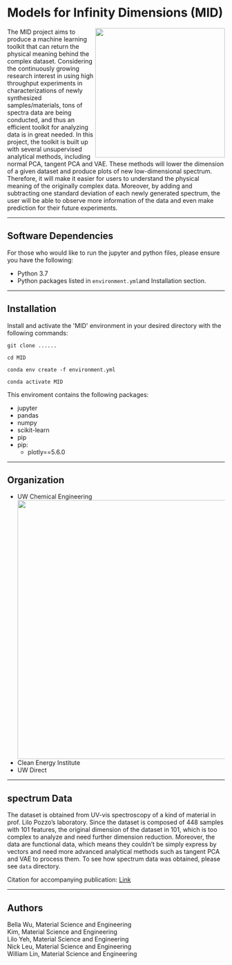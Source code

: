 # Models for Infinity Dimensions (MID)

<img src=https://github.com/Bella-cell/VAE/blob/main/doc/MIDLogo.png width=300 p align="right">

The MID project aims to produce a machine learning toolkit that can return the physical meaning behind the complex dataset. Considering the continuously growing research interest in using high throughput experiments in characterizations of newly synthesized samples/materials, tons of spectra data are being conducted, and thus an efficient toolkit for analyzing data is in great needed. In this project, the toolkit is built up with several unsupervised analytical methods, including normal PCA, tangent PCA and VAE. These methods will lower the dimension of a given dataset and produce plots of new low-dimensional spectrum. Therefore, it will make it easier for users to understand the physical meaning of the originally complex data. Moreover, by adding and subtracting one standard deviation of each newly generated spectrum, the user will be able to observe more information of the data and even make prediction for their future experiments.

-----
## Software Dependencies
For those who would like to run the jupyter and python files, please ensure you have the following:
- Python 3.7
- Python packages listed in `environment.yml`and Installation section.

-----
## Installation
Install and activate the 'MID' environment in your desired directory with the following commands:

`git clone ......`

`cd MID`

`conda env create -f environment.yml`

`conda activate MID`

This enviroment contains the following packages: <br>
- jupyter
- pandas
- numpy
- scikit-learn
- pip
- pip:
  - plotly==5.6.0

-----
## Organization


- UW Chemical Engineering<img src=https://github.com/Bella-cell/VAE/blob/main/doc/organization_iamge.png width=600 p align="right">
- Clean Energy Institute 
- UW Direct           



-----
## spectrum Data
The dataset is obtained from UV-vis spectroscopy of a kind of material in prof. Lilo Pozzo’s laboratory. Since the dataset is composed of 448 samples with 101 features, the original dimension of the dataset in 101, which is too complex to analyze and need further dimension reduction. Moreover, the data are functional data, which means they couldn’t be simply express by vectors and need more advanced analytical methods such as tangent PCA and VAE to process them.
To see how spectrum data was obtained, please see `data` directory.

Citation for accompanying publication:
[Link](https://s3.eu-west-1.amazonaws.com/assets.prod.orp.cambridge.org/59/95672707d54c79b14a3bbae3a87aa9_no_meta.pdf?AWSAccessKeyId=ASIA5XANBN3JMTIBZD3O&Expires=1654493193&Signature=W4erv8fST7sAJQ6VLgwp6h5A0cw%3D&response-cache-control=no-store&response-content-disposition=inline%3B%20filename%20%3D%22multivariate-analysis-of-peptide-driven-nucleation-and-growth-of-au-nanoparticles.pdf%22&response-content-type=application%2Fpdf&x-amz-security-token=FwoGZXIvYXdzEM%2F%2F%2F%2F%2F%2F%2F%2F%2F%2F%2FwEaDKFLn3XpZbPpHP2s4iKtAQM5zs%2BbclVzzKPoUgGkgwuJ5YJn1VUUdzpHMocPMgdV7A%2FZdX%2BuBTf4vw7DLrDTiZAJq70ieyG684a%2FHjnAApgx4eOYnaj%2F8OervYom6JVcnxDndrp7UndafWXNqG324bKjc8F%2BQUh%2BWq4NGg0gictyFXTbhcF7C7kJHdFVyOxzdNMrx3d7UYRvbzgdpsJZ05CehfYfWAEtiNJSjZNLM7sVUnk8Etv8D8zEa2yFKLOc9pQGMi19wei5JKfp9QRcXTeH7WcGT3MNVdxwpwtPcrBF%2FY7W%2BL%2Fhknv9E2hphz8K0%2FE%3D)

-----

## Authors
Bella Wu, Material Science and Engineering <br>
Kim, Material Science and Engineering <br>
Lilo Yeh, Material Science and Engineering <br>
Nick Leu, Material Science and Engineering <br>
William Lin, Material Science and Engineering <br>
